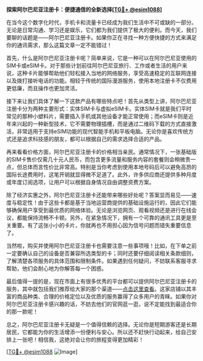 **探索阿尔巴尼亚注册卡：便捷通信的全新选择[[TG💪+ @esim1088](https://t.me/s/esim1088)]**

在当今这个数字化时代，手机卡和流量卡已经成为我们生活中不可或缺的一部分。无论是日常沟通、学习还是娱乐，它们都为我们提供了极大的便利。而今天，我们要聊的话题是——阿尔巴尼亚注册卡。如果你正在寻找一种方便快捷的方式来满足你的通讯需求，那么这篇文章一定不能错过！

首先，什么是阿尔巴尼亚注册卡呢？简单来说，它是一种可以在阿尔巴尼亚使用的SIM卡或eSIM卡。对于那些计划前往阿尔巴尼亚旅行、工作或者生活的用户来说，这种卡片能够帮助他们轻松接入当地的网络服务，享受高速稳定的互联网连接以及拨打接听电话的功能。相较于传统的国际漫游服务，使用本地注册卡不仅费用更低廉，而且操作也更加灵活。

接下来让我们具体了解一下这款产品有哪些特点吧！首先从类型上讲，阿尔巴尼亚注册卡分为两种主要形式：实体SIM卡与虚拟eSIM卡。实体SIM卡就是我们平时常见的那种小塑料片，需要插入手机或其他设备才能正常使用；而eSIM卡则是近年来兴起的一种新型技术，它不需要物理插槽，而是通过二维码下载的方式直接激活，非常适用于支持eSIM功能的现代智能手机和平板电脑。无论你是喜欢传统方式还是追求科技感的朋友，都可以根据自己的需求选择合适的产品。

再来看看价格方面，阿尔巴尼亚注册卡的价格相当亲民。通常情况下，一张基础版的SIM卡售价仅需几十元人民币，而包含更多流量和服务内容的套餐则会稍微贵一点，但总体而言性价比非常高。特别是当你考虑到使用本地号码后可以避免高昂的国际长途费用时，这笔开销就显得微不足道了。此外，许多供应商还提供多种月度或年度订阅选项，让用户可以根据自身情况自由调整资费方案。

除了经济实惠之外，阿尔巴尼亚注册卡还能带来哪些好处呢？答案显而易见——速度与稳定性！由于这些卡都是基于当地运营商提供的基础设施运行的，因此它们能够确保用户享受到最优质的网络体验。无论是浏览网页、观看视频还是进行在线会议，都能保持流畅不卡顿。另外，在紧急情况下，拥有一个可靠的通讯工具更是至关重要。有了这张小小的卡片，你就再也不用担心因为信号问题而错失重要信息了。

当然啦，购买并使用阿尔巴尼亚注册卡也需要注意一些事项哦！比如，在下单之前一定要确认自己的设备是否兼容所选类型的卡；同时还要仔细阅读相关条款细则，了解清楚各项服务的具体范围和限制条件。如果遇到任何疑问，不妨联系客服寻求帮助，他们会耐心地为你解答每一个困惑。

最后值得一提的是，现在市面上有很多优秀的平台都可以提供阿尔巴尼亚注册卡的服务，其中就包括我们推荐给大家的那个渠道——[点击这里查看](https://t.me/s/esim1088)。这家店铺以其丰富的商品种类、合理的价格定位以及优质的服务赢得了众多用户的青睐。如果你对阿尔巴尼亚注册卡感兴趣的话，不妨去他们的官网逛一逛，说不定能找到最适合你的那一款呢！

总之，阿尔巴尼亚注册卡无疑是一个值得信赖的选择。无论你是短期游客还是长期居民，它都能为你的生活增添一份便利与安心。所以还不赶快行动起来，给自己安排上一张吧！相信我，这绝对会让你的旅程变得更加精彩！

[[TG💪+ @esim1088](https://t.me/s/esim1088) ![Image](https://i.postimg.cc/4NQfJmqS/Snipaste-2025-05-13-00-14-12.png)]